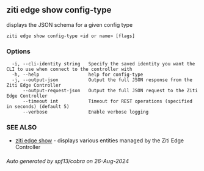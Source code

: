## ziti edge show config-type

displays the JSON schema for a given config type

```
ziti edge show config-type <id or name> [flags]
```

### Options

```
  -i, --cli-identity string   Specify the saved identity you want the CLI to use when connect to the controller with
  -h, --help                  help for config-type
  -j, --output-json           Output the full JSON response from the Ziti Edge Controller
      --output-request-json   Output the full JSON request to the Ziti Edge Controller
      --timeout int           Timeout for REST operations (specified in seconds) (default 5)
      --verbose               Enable verbose logging
```

### SEE ALSO

* [ziti edge show](../show.md)	 - displays various entities managed by the Ziti Edge Controller

###### Auto generated by spf13/cobra on 26-Aug-2024
